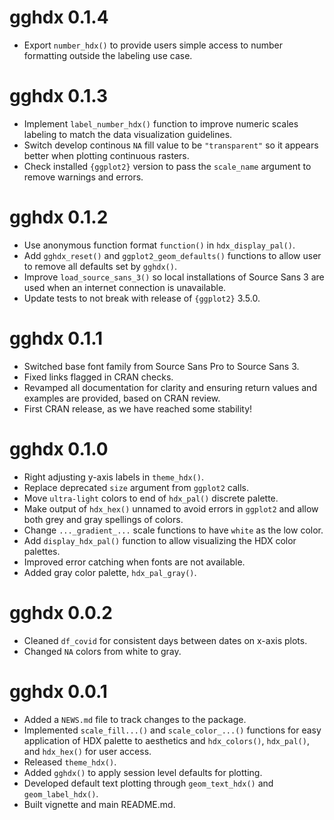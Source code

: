 # gghdx 0.1.4

- Export `number_hdx()` to provide users simple access to number formatting
outside the labeling use case.

# gghdx 0.1.3

- Implement `label_number_hdx()` function to improve numeric scales labeling
to match the data visualization guidelines.
- Switch develop continous `NA` fill value to be `"transparent"` so it appears
better when plotting continuous rasters.
- Check installed `{ggplot2}` version to pass the `scale_name` argument to remove
warnings and errors.

# gghdx 0.1.2

* Use anonymous function format `function()` in `hdx_display_pal()`.
* Add `gghdx_reset()` and `ggplot2_geom_defaults()` functions to allow user to
remove all defaults set by `gghdx()`.
* Improve `load_source_sans_3()` so local installations of Source Sans 3 are
used when an internet connection is unavailable.
* Update tests to not break with release of `{ggplot2}` 3.5.0.

# gghdx 0.1.1

* Switched base font family from Source Sans Pro to Source Sans 3.
* Fixed links flagged in CRAN checks.
* Revamped all documentation for clarity and ensuring return values and
examples are provided, based on CRAN review.
* First CRAN release, as we have reached some stability!

# gghdx 0.1.0

* Right adjusting y-axis labels in `theme_hdx()`.
* Replace deprecated `size` argument from `ggplot2` calls.
* Move `ultra-light` colors to end of `hdx_pal()` discrete palette.
* Make output of `hdx_hex()` unnamed to avoid errors in `ggplot2` and
allow both grey and gray spellings of colors.
* Change `..._gradient_...` scale functions to have `white` as the low color.
* Add `display_hdx_pal()` function to allow visualizing the HDX color palettes.
* Improved error catching when fonts are not available.
* Added gray color palette, `hdx_pal_gray()`.

# gghdx 0.0.2

* Cleaned `df_covid` for consistent days between dates on x-axis plots.
* Changed `NA` colors from white to gray.

# gghdx 0.0.1

* Added a `NEWS.md` file to track changes to the package.
* Implemented `scale_fill...()` and `scale_color_...()` functions for easy
application of HDX palette to aesthetics and `hdx_colors()`, `hdx_pal()`, and
`hdx_hex()` for user access.
* Released `theme_hdx()`.
* Added `gghdx()` to apply session level defaults for plotting.
* Developed default text plotting through `geom_text_hdx()` and
`geom_label_hdx()`.
* Built vignette and main README.md.
